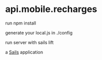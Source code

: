 # api.mobile.recharges

run npm install

generate your local.js in ./config

run server with sails lift

a [Sails](http://sailsjs.org) application
